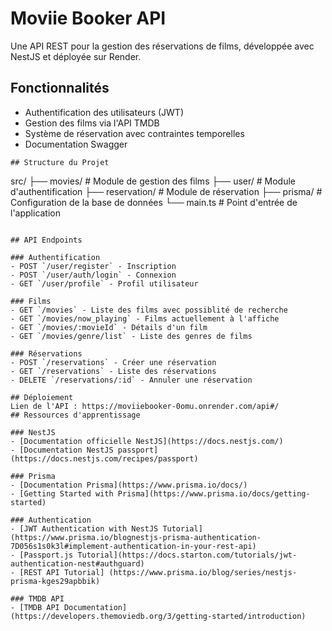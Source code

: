 # Moviie Booker API

Une API REST pour la gestion des réservations de films, développée avec NestJS et déployée sur Render.

## Fonctionnalités

- Authentification des utilisateurs (JWT)
- Gestion des films via l'API TMDB
- Système de réservation avec contraintes temporelles
- Documentation Swagger


```
## Structure du Projet

```
src/
├── movies/           # Module de gestion des films
├── user/            # Module d'authentification
├── reservation/     # Module de réservation
├── prisma/          # Configuration de la base de données
└── main.ts          # Point d'entrée de l'application
```

## API Endpoints

### Authentification
- POST `/user/register` - Inscription
- POST `/user/auth/login` - Connexion
- GET `/user/profile` - Profil utilisateur

### Films
- GET `/movies` - Liste des films avec possiblité de recherche
- GET `/movies/now_playing` - Films actuellement à l'affiche
- GET `/movies/:movieId` - Détails d'un film
- GET `/movies/genre/list` - Liste des genres de films

### Réservations
- POST `/reservations` - Créer une réservation
- GET `/reservations` - Liste des réservations
- DELETE `/reservations/:id` - Annuler une réservation

## Déploiement
Lien de l'API : https://moviiebooker-0omu.onrender.com/api#/
## Ressources d'apprentissage

### NestJS
- [Documentation officielle NestJS](https://docs.nestjs.com/)
- [Documentation NestJS passport](https://docs.nestjs.com/recipes/passport)

### Prisma
- [Documentation Prisma](https://www.prisma.io/docs/)
- [Getting Started with Prisma](https://www.prisma.io/docs/getting-started)

### Authentication
- [JWT Authentication with NestJS Tutorial] (https://www.prisma.io/blognestjs-prisma-authentication-7D056s1s0k3l#implement-authentication-in-your-rest-api)
- [Passport.js Tutorial](https://docs.starton.com/tutorials/jwt-authentication-nest#authguard)
- [REST API Tutorial] (https://www.prisma.io/blog/series/nestjs-prisma-kges29apbbik)

### TMDB API
- [TMDB API Documentation](https://developers.themoviedb.org/3/getting-started/introduction)


